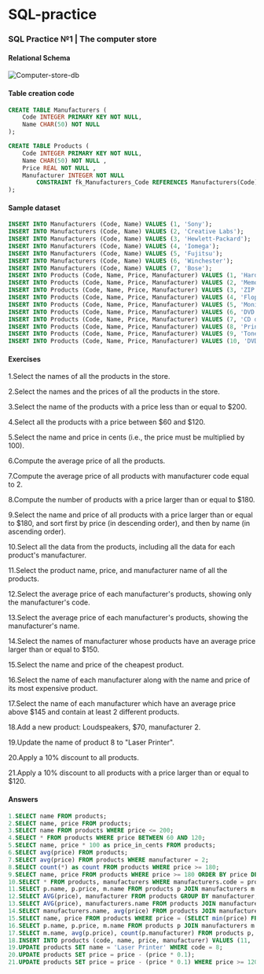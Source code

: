 
# SQL-practice

### SQL Practice №1 | The computer store

#### Relational Schema

![Computer-store-db](https://user-images.githubusercontent.com/69513400/130349372-8618bcfd-3b2e-435d-86b0-98f7e1c8477e.png)

#### Table creation code

``` sql
CREATE TABLE Manufacturers (
	Code INTEGER PRIMARY KEY NOT NULL,
	Name CHAR(50) NOT NULL 
);

CREATE TABLE Products (
	Code INTEGER PRIMARY KEY NOT NULL,
	Name CHAR(50) NOT NULL ,
	Price REAL NOT NULL ,
	Manufacturer INTEGER NOT NULL 
		CONSTRAINT fk_Manufacturers_Code REFERENCES Manufacturers(Code)
);
```

#### Sample dataset

``` sql
INSERT INTO Manufacturers (Code, Name) VALUES (1, 'Sony');
INSERT INTO Manufacturers (Code, Name) VALUES (2, 'Creative Labs');
INSERT INTO Manufacturers (Code, Name) VALUES (3, 'Hewlett-Packard');
INSERT INTO Manufacturers (Code, Name) VALUES (4, 'Iomega');
INSERT INTO Manufacturers (Code, Name) VALUES (5, 'Fujitsu');
INSERT INTO Manufacturers (Code, Name) VALUES (6, 'Winchester');
INSERT INTO Manufacturers (Code, Name) VALUES (7, 'Bose');
INSERT INTO Products (Code, Name, Price, Manufacturer) VALUES (1, 'Hard drive', 240, 5);
INSERT INTO Products (Code, Name, Price, Manufacturer) VALUES (2, 'Memory', 120, 6);
INSERT INTO Products (Code, Name, Price, Manufacturer) VALUES (3, 'ZIP drive', 150, 4);
INSERT INTO Products (Code, Name, Price, Manufacturer) VALUES (4, 'Floppy disk', 5, 6);
INSERT INTO Products (Code, Name, Price, Manufacturer) VALUES (5, 'Monitor', 240, 1);
INSERT INTO Products (Code, Name, Price, Manufacturer) VALUES (6, 'DVD drive', 180, 2);
INSERT INTO Products (Code, Name, Price, Manufacturer) VALUES (7, 'CD drive', 90, 2);
INSERT INTO Products (Code, Name, Price, Manufacturer) VALUES (8, 'Printer', 270, 3);
INSERT INTO Products (Code, Name, Price, Manufacturer) VALUES (9, 'Toner cartridge', 66, 3);
INSERT INTO Products (Code, Name, Price, Manufacturer) VALUES (10, 'DVD burner', 180, 2);
```

#### Exercises
1.Select the names of all the products in the store.

2.Select the names and the prices of all the products in the store.

3.Select the name of the products with a price less than or equal to $200.

4.Select all the products with a price between $60 and $120.

5.Select the name and price in cents (i.e., the price must be multiplied by 100).

6.Compute the average price of all the products.

7.Compute the average price of all products with manufacturer code equal to 2.

8.Compute the number of products with a price larger than or equal to $180.

9.Select the name and price of all products with a price larger than or equal to $180, and sort first by price (in descending order), and then by name (in ascending order).

10.Select all the data from the products, including all the data for each product's manufacturer.

11.Select the product name, price, and manufacturer name of all the products.

12.Select the average price of each manufacturer's products, showing only the manufacturer's code.

13.Select the average price of each manufacturer's products, showing the manufacturer's name.

14.Select the names of manufacturer whose products have an average price larger than or equal to $150.

15.Select the name and price of the cheapest product.

16.Select the name of each manufacturer along with the name and price of its most expensive product.

17.Select the name of each manufacturer which have an average price above $145 and contain at least 2 different products.

18.Add a new product: Loudspeakers, $70, manufacturer 2.

19.Update the name of product 8 to "Laser Printer".

20.Apply a 10% discount to all products.

21.Apply a 10% discount to all products with a price larger than or equal to $120.


#### Answers

``` sql
1.SELECT name FROM products;
2.SELECT name, price FROM products;
3.SELECT name FROM products WHERE price <= 200;
4.SELECT * FROM products WHERE price BETWEEN 60 AND 120;
5.SELECT name, price * 100 as price_in_cents FROM products;
6.SELECT avg(price) FROM products;
7.SELECT avg(price) FROM products WHERE manufacturer = 2;
8.SELECT count(*) as count FROM products WHERE price >= 180;
9.SELECT name, price FROM products WHERE price >= 180 ORDER BY price DESC, name;
10.SELECT * FROM products, manufacturers WHERE manufacturers.code = products.manufacturer;
11.SELECT p.name, p.price, m.name FROM products p JOIN manufacturers m ON p.manufacturer = m.code;
12.SELECT AVG(price), manufacturer FROM products GROUP BY manufacturer;
13.SELECT AVG(price), manufacturers.name FROM products JOIN manufacturers ON products.manufacturer = manufacturers.code GROUP BY manufacturers.name;
14.SELECT manufacturers.name, avg(price) FROM products JOIN manufacturers ON products.manufacturer = manufacturers.code GROUP BY manufacturers.name HAVING avg(price) >= 150;
15.SELECT name, price FROM products WHERE price = (SELECT min(price) FROM products);
16.SELECT p.name, p.price, m.name FROM products p JOIN manufacturers m ON m.code = p.manufacturer AND price = (SELECT max(p.price) FROM products p WHERE m.code = p.manufacturer);
17.SELECT m.name, avg(p.price), count(p.manufacturer) FROM products p, manufacturers m WHERE m.code = p.manufacturer GROUP BY m.name HAVING avg(p.price) > 145 AND count(p.manufacturer) >= 2;
18.INSERT INTO products (code, name, price, manufacturer) VALUES (11, 'Loupspeakers', 70, 2);
19.UPDATE products SET name = 'Laser Printer' WHERE code = 8;
20.UPDATE products SET price = price - (price * 0.1);
21.UPDATE products SET price = price - (price * 0.1) WHERE price >= 120;
```
